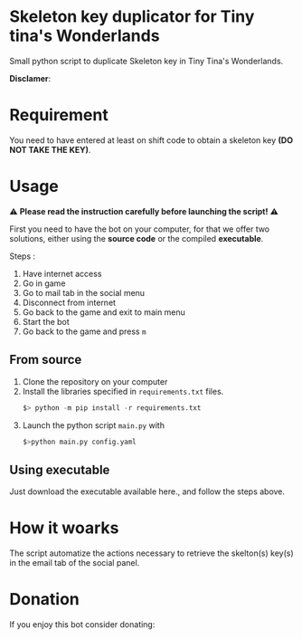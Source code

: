 # Skeleton key duplicator for Tiny tina's Wonderlands
 
Small python script to duplicate Skeleton key in Tiny Tina's Wonderlands.

**Disclamer**:

# Requirement

You need to have entered at least on shift code to obtain a skeleton key **(DO NOT TAKE THE KEY)**.

# Usage

:warning: **Please read the instruction carefully before launching the script!** :warning:

First you need to have the bot on your computer, for that we offer two solutions, either using the **source code** or the compiled **executable**. 

Steps : 
 1. Have internet access
 2. Go in game
 3. Go to mail tab in the social menu
 4. Disconnect from internet
 5. Go back to the game and exit to main menu
 6. Start the bot
 7. Go back to the game and press `m`


## From source 
1. Clone the repository on your computer
2. Install the libraries specified in `requirements.txt` files.
    ```python
    $> python -m pip install -r requirements.txt
    ```
3. Launch the python script `main.py` with
    ```python
    $>python main.py config.yaml
    ```

## Using executable

Just download the executable available here., and follow the steps above.


# How it woarks

The script automatize the actions necessary to retrieve the skelton(s) key(s) in the email tab of the social panel.

# Donation

If you enjoy this bot consider donating: 
